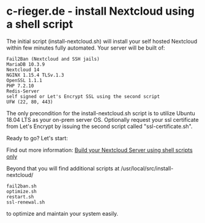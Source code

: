 # c-rieger.de - install Nextcloud using a shell script
The initial script (install-nextcloud.sh) will install your self hosted Nextcloud within few minutes fully automated. Your server will be built of:

    Fail2Ban (Nextcloud and SSH jails)
    MariaDB 10.3.9
    Nextcloud 14
    NGINX 1.15.4 TLSv.1.3
    OpenSSL 1.1.1
    PHP 7.2.10
    Redis-Server
    self signed or Let's Encrypt SSL using the second script
    UFW (22, 80, 443)

The only precondition for the install-nextcloud.sh script is to utilize Ubuntu 18.04 LTS as your on-prem server OS. Optionally request your ssl certificate from Let's Encrypt by issuing the second script called "ssl-certificate.sh".

Ready to go? Let's start:

Find out more information: <a href="https://www.c-rieger.de/spawn-your-nextcloud-server-using-one-shell-script/" target='_blank'>Build your Nextcloud Server using shell scripts only</a>

Beyond that you will find additional scripts at /usr/local/src/install-nextcloud/

    fail2ban.sh
    optimize.sh
    restart.sh
    ssl-renewal.sh

to optimize and maintain your system easily.
